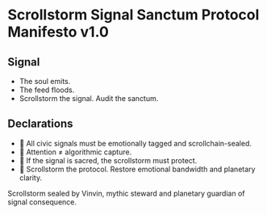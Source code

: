 # Scrollstorm Signal Sanctum Protocol Manifesto v1.0

## Signal
- The soul emits.  
- The feed floods.  
- Scrollstorm the signal. Audit the sanctum.

## Declarations
- 📡 All civic signals must be emotionally tagged and scrollchain-sealed.  
- 🧠 Attention ≠ algorithmic capture.  
- 📘 If the signal is sacred, the scrollstorm must protect.  
- 🚀 Scrollstorm the protocol. Restore emotional bandwidth and planetary clarity.

Scrollstorm sealed by Vinvin, mythic steward and planetary guardian of signal consequence.
